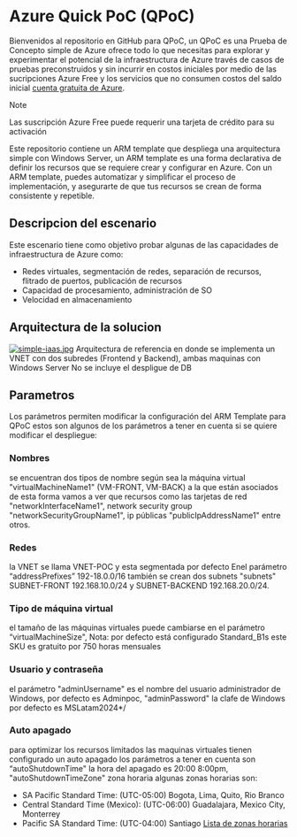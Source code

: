 # Azure Quick PoC (QPoC)

Bienvenidos al repositorio en GitHub para QPoC, un QPoC es una Prueba de Concepto simple de Azure ofrece todo lo que necesitas para explorar y experimentar el potencial de la infraestructura de Azure  través de casos de pruebas preconstruidos y sin incurrir en costos iniciales por medio de las sucripciones Azure Free y los servicios que no consumen costos del saldo inicial [cuenta gratuita de Azure](https://azure.microsoft.com/es-es/free/search/?ef_id=_k_d8823ae07f14192268345f37dc19bc1b_k_&OCID=AIDcmm3804ythc_SEM__k_d8823ae07f14192268345f37dc19bc1b_k_&msclkid=d8823ae07f14192268345f37dc19bc1b).

> [!NOTE]
>Las suscripción Azure Free puede requerir una tarjeta de crédito para su activación

Este repositorio contiene un ARM template que despliega una arquitectura simple con Windows Server, un ARM template es una forma declarativa de definir los recursos que se requiere crear y configurar en Azure. Con un ARM template, puedes automatizar y simplificar el proceso de implementación, y asegurarte de que tus recursos se crean de forma consistente y repetible.

## Descripcion del escenario 
Este escenario tiene como objetivo probar algunas de las capacidades de infraestructura de Azure como:
- Redes virtuales, segmentación de redes, separación de recursos, flitrado de puertos, publicación de recursos
- Capacidad de procesamiento, administración de SO
- Velocidad en almacenamiento

## Arquitectura de la solucion

[![simple-iaas.jpg](https://i.postimg.cc/P58vKMNP/simple-iaas.jpg)](https://postimg.cc/HrdLkXwg)
Arquitectura de referencia en donde se implementa  un VNET con dos subredes (Frontend y Backend), ambas maquinas con Windows Server 
No se incluye el despligue de DB

## Parametros
Los parámetros permiten modificar la configuración del ARM Template para QPoC estos son algunos de los parámetros a tener en cuenta si se quiere modificar el despliegue:
###	Nombres 
se encuentran dos tipos de nombre según sea la máquina virtual "virtualMachineName1" (VM-FRONT, VM-BACK) a la que están asociados de esta forma vamos a ver que recursos como las tarjetas de red "networkInterfaceName1", network security group "networkSecurityGroupName1", ip públicas  "publicIpAddressName1" entre otros.
###	Redes
la VNET se llama VNET-POC y esta segmentada por defecto Enel parámetro “addressPrefixes” 192-18.0.0/16 también se crean dos subnets "subnets" SUBNET-FRONT 192.168.10.0/24 y SUBNET-BACKEND 192.168.20.0/24.
###	Tipo de máquina virtual 
el tamaño de las máquinas virtuales puede cambiarse en el parámetro “virtualMachineSize", 
Nota: por defecto está configurado Standard_B1s este SKU es gratuito por 750 horas mensuales
### Usuario y contraseña
el parámetro "adminUsername" es el nombre del usuario administrador de Windows, por defecto es Adminpoc, "adminPassword" la clafe de Windows por defecto es MSLatam2024*/
###	Auto apagado 
para optimizar los recursos limitados las maquinas virtuales tienen configurado un auto apagado los parámetros a tener en cuenta son “autoShutdownTime" la hora del apagado es 20:00 8:00pm, "autoShutdownTimeZone" zona horaria algunas zonas horarias son:
  - SA Pacific Standard Time: 	(UTC-05:00) Bogota, Lima, Quito, Rio Branco
  -	Central Standard Time (Mexico): (UTC-06:00) Guadalajara, Mexico City, Monterrey
  -	Pacific SA Standard Time: (UTC-04:00) Santiago
[Lista de zonas horarias](https://learn.microsoft.com/en-us/azure/azure-sql/managed-instance/timezones-overview?view=azuresql#list-of-supported-time-zones )


